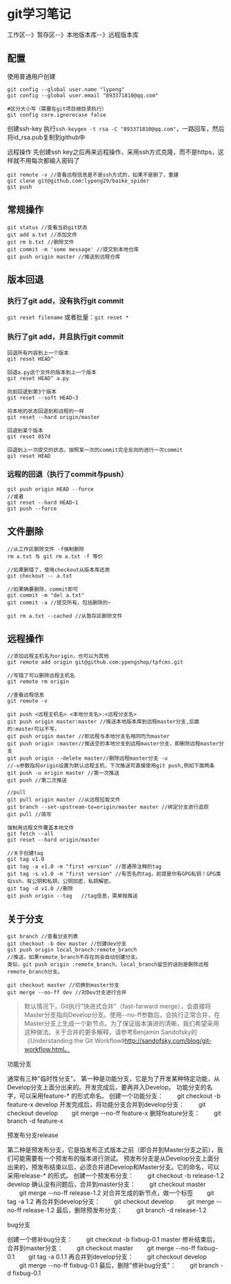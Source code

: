 # git学习笔记
工作区--》暂存区--》本地版本库--》远程版本库

## 配置
使用普通用户创建

```
git config --global user.name "lypeng"
git config --global user.email "893371810@qq.com"

#区分大小写（需要在git项目根目录执行）
git config core.ignorecase false
```

创建ssh-key
执行`ssh-keygen -t rsa -C "893371810@qq.com"`，一路回车，然后将id_rsa.pub复制到github中

远程操作
先创建ssh key之后再来远程操作，采用ssh方式克隆，而不是https，这样就不用每次都输入密码了
```
git remote -v //查看远程信息是不是ssh方式的，如果不是删了，重建
git clone git@github.com:lypeng29/baike_spider
git push
```

## 常规操作
```
git status //查看当前git状态 
git add a.txt //添加文件
git rm b.txt //删除文件
git commit -m 'some message' //提交到本地仓库
git push origin master //推送到远程仓库
```

## 版本回退

### 执行了git add，没有执行git commit
`git reset filename` 或者批量：`git reset *`

### 执行了git add，并且执行git commit
```
回退所有内容到上一个版本　　　　
git reset HEAD^

回退a.py这个文件的版本到上一个版本
git reset HEAD^ a.py

向前回退到第3个版本
git reset --soft HEAD~3

将本地的状态回退到和远程的一样
git reset --hard origin/master

回退到某个版本
git reset 057d

回退到上一次提交的状态，按照某一次的commit完全反向的进行一次commit
git reset HEAD
```

### 远程的回退（执行了commit与push）
```
git push origin HEAD --force
//或者
git reset --hard HEAD~1
git push --force
```

## 文件删除
```
//从工作区删除文件 -f强制删除
rm a.txt 与 git rm a.txt -f 等价

//如果删错了，使用checkout从版本库还原 
git checkout -- a.txt

//如果确要删除，commit即可 
git commit -m "del a.txt" 
git commit -a //提交所有，包括删除的~

git rm a.txt --cached //从暂存区删除文件
```

## 远程操作
```
//添加远程主机名为origin，也可以为其他 
git remote add origin git@github.com:ypengshop/tpfcms.git

//写错了可以删除远程主机名
git remote rm origin

//查看远程信息
git remote -v

git push <远程主机名> <本地分支名>:<远程分支名> 
git push origin master:master //推送本地版本库到远程master分支,后面的:master可以不写， 
git push origin master //即远程与本地分支名相同均为master 
git push origin :master//推送空的本地分支到远程master分支，即删除远程master分支 
git push origin --delete master//删除远程master分支 -u 
//-u参数指将origin设置为默认远程主机，下次推送可直接使用git push,例如下面两条 
git push -u origin master //第一次推送 
git push //第二次推送

//pull
git pull origin master //从远程拉取文件
git branch --set-upstream-to=origin/master master //绑定分支进行追踪
git pull //简写

强制用远程文件覆盖本地文件
git fetch --all
git reset --hard origin/master

//关于创建tag
git tag v1.0
git tag -a v1.0 -m "first version" //普通带注释的tag
git tag -s v1.0 -m "first version" //有签名的tag，前提是你有GPG私钥！GPG类似ssh，有公钥和私钥，公钥加密，私钥解密。
git tag -d v1.0 //删除
git push origin --tag	//tag信息，需单独推送
```

## 关于分支

```
git branch //查看分支列表
git checkout -b dev master //创建dev分支
git push origin local_branch:remote_branch 
//推送，如果remote_branch不存在则会自动创建分支。
类似，git push origin :remote_branch，local_branch留空的话则是删除远程remote_branch分支。

git checkout master //切换到master分支
git merge --no-ff dev //对Dev分支进行合并
```

> 默认情况下，Git执行"快进式合并"（fast-farward merge），会直接将Master分支指向Develop分支。使用--no-ff参数后，会执行正常合并，在Master分支上生成一个新节点。为了保证版本演进的清晰，我们希望采用这种做法。关于合并的更多解释，请参考Benjamin Sandofsky的《Understanding the Git Workflow》http://sandofsky.com/blog/git-workflow.html。


功能分支

通常有三种"临时性分支"。
第一种是功能分支，它是为了开发某种特定功能，从Develop分支上面分出来的。开发完成后，要再并入Develop。
功能分支的名字，可以采用feature-* 的形式命名。
创建一个功能分支：
　　git checkout -b feature-x develop
开发完成后，将功能分支合并到develop分支：
　　git checkout develop
　　git merge --no-ff feature-x
删除feature分支：
　　git branch -d feature-x


预发布分支release

第二种是预发布分支，它是指发布正式版本之前（即合并到Master分支之前），我们可能需要有一个预发布的版本进行测试。
预发布分支是从Develop分支上面分出来的，预发布结束以后，必须合并进Develop和Master分支。它的命名，可以采用release-* 的形式。
创建一个预发布分支：
　　git checkout -b release-1.2 develop
确认没有问题后，合并到master分支：
　　git checkout master
　　git merge --no-ff release-1.2
对合并生成的新节点，做一个标签
　　git tag -a 1.2
再合并到develop分支：
　　git checkout develop
　　git merge --no-ff release-1.2
最后，删除预发布分支：
　　git branch -d release-1.2


bug分支

创建一个修补bug分支：
　　git checkout -b fixbug-0.1 master
修补结束后，合并到master分支：
　　git checkout master
　　git merge --no-ff fixbug-0.1
　　git tag -a 0.1.1
再合并到develop分支：
　　git checkout develop
　　git merge --no-ff fixbug-0.1
最后，删除"修补bug分支"：
　　git branch -d fixbug-0.1
